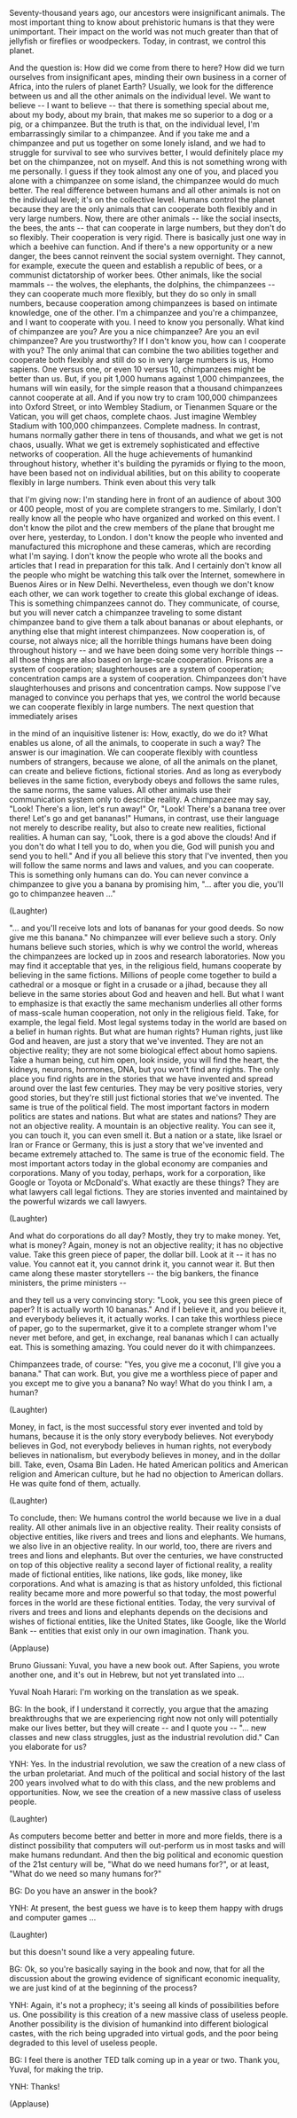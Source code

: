 
Seventy-thousand years ago, our ancestors
were insignificant animals.
The most important thing to know
about prehistoric humans
is that they were unimportant.
Their impact on the world was not
much greater than that of jellyfish
or fireflies or woodpeckers.
Today, in contrast,
we control this planet.

And the question is:
How did we come from there to here?
How did we turn ourselves
from insignificant apes,
minding their own business
in a corner of Africa,
into the rulers of planet Earth?
Usually, we look for the difference
between us and all the other animals
on the individual level.
We want to believe -- I want to believe --
that there is something special about me,
about my body, about my brain,
that makes me so superior
to a dog or a pig, or a chimpanzee.
But the truth is that,
on the individual level,
I&#39;m embarrassingly similar
to a chimpanzee.
And if you take me and a chimpanzee
and put us together on some lonely island,
and we had to struggle for survival
to see who survives better,
I would definitely place my bet
on the chimpanzee, not on myself.
And this is not something
wrong with me personally.
I guess if they took almost any one
of you, and placed you alone
with a chimpanzee on some island,
the chimpanzee would do much better.
The real difference between humans
and all other animals
is not on the individual level;
it&#39;s on the collective level.
Humans control the planet
because they are the only animals
that can cooperate both flexibly
and in very large numbers.
Now, there are other animals --
like the social insects,
the bees, the ants --
that can cooperate in large numbers,
but they don&#39;t do so flexibly.
Their cooperation is very rigid.
There is basically just one way
in which a beehive can function.
And if there&#39;s a new opportunity
or a new danger,
the bees cannot reinvent
the social system overnight.
They cannot, for example,
execute the queen
and establish a republic of bees,
or a communist dictatorship
of worker bees.
Other animals, like the social mammals --
the wolves, the elephants,
the dolphins, the chimpanzees --
they can cooperate much more flexibly,
but they do so only in small numbers,
because cooperation among chimpanzees
is based on intimate knowledge,
one of the other.
I&#39;m a chimpanzee and you&#39;re a chimpanzee,
and I want to cooperate with you.
I need to know you personally.
What kind of chimpanzee are you?
Are you a nice chimpanzee?
Are you an evil chimpanzee?
Are you trustworthy?
If I don&#39;t know you, how can I
cooperate with you?
The only animal that can combine
the two abilities together
and cooperate both flexibly
and still do so in very large numbers
is us, Homo sapiens.
One versus one, or even 10 versus 10,
chimpanzees might be better than us.
But, if you pit 1,000 humans
against 1,000 chimpanzees,
the humans will win easily,
for the simple reason
that a thousand chimpanzees
cannot cooperate at all.
And if you now try to cram
100,000 chimpanzees
into Oxford Street,
or into Wembley Stadium,
or Tienanmen Square or the Vatican,
you will get chaos, complete chaos.
Just imagine Wembley Stadium
with 100,000 chimpanzees.
Complete madness.
In contrast, humans normally
gather there in tens of thousands,
and what we get is not chaos, usually.
What we get is extremely sophisticated
and effective networks of cooperation.
All the huge achievements
of humankind throughout history,
whether it&#39;s building the pyramids
or flying to the moon,
have been based not
on individual abilities,
but on this ability to cooperate
flexibly in large numbers.
Think even about this very talk

that I&#39;m giving now:
I&#39;m standing here in front of an audience
of about 300 or 400 people,
most of you are complete strangers to me.
Similarly, I don&#39;t really know
all the people who have organized
and worked on this event.
I don&#39;t know the pilot
and the crew members of the plane
that brought me over here,
yesterday, to London.
I don&#39;t know the people
who invented and manufactured
this microphone and these cameras,
which are recording what I&#39;m saying.
I don&#39;t know the people
who wrote all the books and articles
that I read in preparation for this talk.
And I certainly don&#39;t know all the people
who might be watching this talk
over the Internet,
somewhere in Buenos Aires or in New Delhi.
Nevertheless, even though
we don&#39;t know each other,
we can work together to create
this global exchange of ideas.
This is something chimpanzees cannot do.
They communicate, of course,
but you will never catch a chimpanzee
traveling to some distant chimpanzee band
to give them a talk about bananas
or about elephants,
or anything else that might
interest chimpanzees.
Now cooperation is, of course,
not always nice;
all the horrible things humans
have been doing throughout history --
and we have been doing
some very horrible things --
all those things are also based
on large-scale cooperation.
Prisons are a system of cooperation;
slaughterhouses are a system
of cooperation;
concentration camps
are a system of cooperation.
Chimpanzees don&#39;t have slaughterhouses
and prisons and concentration camps.
Now suppose I&#39;ve managed
to convince you perhaps that yes,
we control the world because we can
cooperate flexibly in large numbers.
The next question that immediately arises

in the mind of an inquisitive listener is:
How, exactly, do we do it?
What enables us alone, of all the animals,
to cooperate in such a way?
The answer is our imagination.
We can cooperate flexibly
with countless numbers of strangers,
because we alone, of all
the animals on the planet,
can create and believe fictions,
fictional stories.
And as long as everybody believes
in the same fiction,
everybody obeys and follows
the same rules,
the same norms, the same values.
All other animals use
their communication system
only to describe reality.
A chimpanzee may say, &quot;Look!
There&#39;s a lion, let&#39;s run away!&quot;
Or, &quot;Look! There&#39;s a banana tree
over there! Let&#39;s go and get bananas!&quot;
Humans, in contrast, use their language
not merely to describe reality,
but also to create new realities,
fictional realities.
A human can say, &quot;Look,
there is a god above the clouds!
And if you don&#39;t do what I tell you to do,
when you die, God will punish you
and send you to hell.&quot;
And if you all believe this story
that I&#39;ve invented,
then you will follow the same
norms and laws and values,
and you can cooperate.
This is something only humans can do.
You can never convince a chimpanzee
to give you a banana
by promising him, &quot;... after you die,
you&#39;ll go to chimpanzee heaven ...&quot;

(Laughter)

&quot;... and you&#39;ll receive lots and lots
of bananas for your good deeds.
So now give me this banana.&quot;
No chimpanzee will ever
believe such a story.
Only humans believe such stories,
which is why we control the world,
whereas the chimpanzees are locked up
in zoos and research laboratories.
Now you may find it acceptable that yes,
in the religious field, humans cooperate
by believing in the same fictions.
Millions of people come together
to build a cathedral or a mosque
or fight in a crusade or a jihad, because
they all believe in the same stories
about God and heaven and hell.
But what I want to emphasize
is that exactly the same mechanism
underlies all other forms
of mass-scale human cooperation,
not only in the religious field.
Take, for example, the legal field.
Most legal systems today in the world
are based on a belief in human rights.
But what are human rights?
Human rights, just like God and heaven,
are just a story that we&#39;ve invented.
They are not an objective reality;
they are not some biological effect
about homo sapiens.
Take a human being,
cut him open, look inside,
you will find the heart, the kidneys,
neurons, hormones, DNA,
but you won&#39;t find any rights.
The only place you find rights
are in the stories
that we have invented and spread around
over the last few centuries.
They may be very positive stories,
very good stories,
but they&#39;re still just fictional stories
that we&#39;ve invented.
The same is true of the political field.
The most important factors
in modern politics are states and nations.
But what are states and nations?
They are not an objective reality.
A mountain is an objective reality.
You can see it, you can touch it,
you can even smell it.
But a nation or a state,
like Israel or Iran or France or Germany,
this is just a story that we&#39;ve invented
and became extremely attached to.
The same is true of the economic field.
The most important actors today
in the global economy
are companies and corporations.
Many of you today, perhaps, work
for a corporation,
like Google or Toyota or McDonald&#39;s.
What exactly are these things?
They are what lawyers call legal fictions.
They are stories invented and maintained
by the powerful wizards we call lawyers.

(Laughter)

And what do corporations do all day?
Mostly, they try to make money.
Yet, what is money?
Again, money is not an objective reality;
it has no objective value.
Take this green piece
of paper, the dollar bill.
Look at it -- it has no value.
You cannot eat it, you cannot drink it,
you cannot wear it.
But then came along
these master storytellers --
the big bankers,
the finance ministers,
the prime ministers --

and they tell us a very convincing story:
&quot;Look, you see this green piece of paper?
It is actually worth 10 bananas.&quot;
And if I believe it, and you believe it,
and everybody believes it,
it actually works.
I can take this worthless piece of paper,
go to the supermarket,
give it to a complete stranger
whom I&#39;ve never met before,
and get, in exchange, real bananas
which I can actually eat.
This is something amazing.
You could never do it with chimpanzees.

Chimpanzees trade, of course:
&quot;Yes, you give me a coconut,
I&#39;ll give you a banana.&quot;
That can work.
But, you give me
a worthless piece of paper
and you except me to give you a banana?
No way!
What do you think I am, a human?

(Laughter)

Money, in fact, is
the most successful story
ever invented and told by humans,
because it is the only story
everybody believes.
Not everybody believes in God,
not everybody believes in human rights,
not everybody believes in nationalism,
but everybody believes in money,
and in the dollar bill.
Take, even, Osama Bin Laden.
He hated American politics
and American religion
and American culture,
but he had no objection
to American dollars.
He was quite fond of them, actually.

(Laughter)


To conclude, then:
We humans control the world
because we live in a dual reality.
All other animals live
in an objective reality.
Their reality consists
of objective entities,
like rivers and trees
and lions and elephants.
We humans, we also live
in an objective reality.
In our world, too, there are rivers
and trees and lions and elephants.
But over the centuries,
we have constructed on top
of this objective reality
a second layer of fictional reality,
a reality made of fictional entities,
like nations, like gods,
like money, like corporations.
And what is amazing is that
as history unfolded,
this fictional reality became
more and more powerful
so that today, the most powerful
forces in the world
are these fictional entities.
Today, the very survival of rivers
and trees and lions and elephants
depends on the decisions and wishes
of fictional entities,
like the United States, like Google,
like the World Bank --
entities that exist only
in our own imagination.
Thank you.

(Applause)


Bruno Giussani: Yuval, you have
a new book out.
After Sapiens, you wrote another one,
and it&#39;s out in Hebrew, but not
yet translated into ...

Yuval Noah Harari: I&#39;m working on
the translation as we speak.

BG: In the book, if I
understand it correctly,
you argue that the amazing breakthroughs
that we are experiencing right now
not only will potentially
make our lives better,
but they will create -- and I quote you --
&quot;... new classes and new class struggles,
just as the industrial revolution did.&quot;
Can you elaborate for us?

YNH: Yes. In the industrial revolution,
we saw the creation of a new class
of the urban proletariat.
And much of the political and social
history of the last 200 years involved
what to do with this class,
and the new problems and opportunities.
Now, we see the creation of a new
massive class of useless people.

(Laughter)

As computers become better and better
in more and more fields,
there is a distinct possibility that
computers will out-perform us
in most tasks and will make
humans redundant.
And then the big political
and economic question
of the 21st century will be,
&quot;What do we need humans for?&quot;,
or at least, &quot;What do we need
so many humans for?&quot;

BG: Do you have an answer in the book?

YNH: At present, the best guess
we have is to keep them happy
with drugs and computer games ...

(Laughter)

but this doesn&#39;t sound
like a very appealing future.

BG: Ok, so you&#39;re basically saying
in the book and now,
that for all the discussion
about the growing evidence
of significant economic inequality,
we are just kind of at the beginning
of the process?

YNH: Again, it&#39;s not a prophecy;
it&#39;s seeing all kinds
of possibilities before us.
One possibility is this creation
of a new massive class of useless people.
Another possibility is
the division of humankind
into different biological castes,
with the rich being upgraded
into virtual gods,
and the poor being degraded
to this level of useless people.

BG: I feel there is another TED talk
coming up in a year or two.
Thank you, Yuval, for making the trip.

YNH: Thanks!

(Applause)

